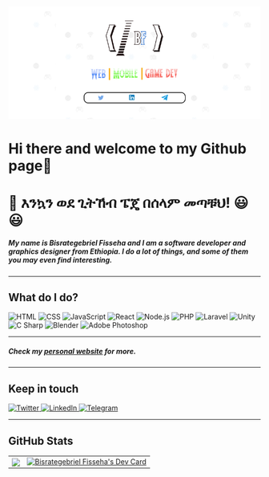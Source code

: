 <img src="/github-banner2.png" alt="banner"/>

# Hi there and welcome to my Github page👋 

# 👋 እንኳን ወደ ጊትኸብ ፔጄ በሰላም መጣቹህ! 😃 :smiley:

##### My name is Bisrategebriel Fisseha and I am a software developer and graphics designer from Ethiopia. I do a lot of things, and some of them you may even find interesting. 
---
## What do I do?
<p>
  <img alt="HTML" src="https://img.shields.io/badge/HTML-E34F26?logo=html5&logoColor=white&style=for-the-badge"/>
  <img alt="CSS" src="https://img.shields.io/badge/CSS-1572B6?logo=css3&logoColor=white&style=for-the-badge"/>
  <img alt="JavaScript" src="https://img.shields.io/badge/JavaScript-F7DF1E?logo=javascript&logoColor=white&style=for-the-badge"/>
  <img alt="React" src="https://img.shields.io/badge/React-61DAFB?logo=react&logoColor=white&style=for-the-badge"/>
  <img alt="Node.js" src="https://img.shields.io/badge/Node.js-339933?logo=node.js&logoColor=white&style=for-the-badge"/>
  <img alt="PHP" src="https://img.shields.io/badge/PHP-777BB4?logo=php&logoColor=white&style=for-the-badge"/>
  <img alt="Laravel" src="https://img.shields.io/badge/Laravel-FF2D20?logo=laravel&logoColor=white&style=for-the-badge"/>
  <img alt="Unity" src="https://img.shields.io/badge/Unity-000000?logo=unity&logoColor=white&style=for-the-badge"/>
  <img alt="C Sharp" src="https://img.shields.io/badge/C Sharp-239120?logo=c-sharp&logoColor=white&style=for-the-badge"/>
  <img alt="Blender" src="https://img.shields.io/badge/Blender-F5792A?logo=blender&logoColor=white&style=for-the-badge"/>
  <img alt="Adobe Photoshop" src="https://img.shields.io/badge/Adobe Photoshop-31A8FF?logo=adobe-photoshop&logoColor=white&style=for-the-badge"/>
</p>

---

##### Check my <a href="#">personal website</a> for more.
---

## Keep in touch
<p>
  <a href="https://www.twitter.com/bisrate22fish">
    <img alt="Twitter" src="https://img.shields.io/badge/twitter-1DA1F2?logo=twitter&logoColor=white&style=for-the-badge"/>
  </a>
  <a href="https://www.linkedin.com/in/bisrategebriel-fisseha-261b4415a/">
    <img alt="LinkedIn" src="https://img.shields.io/badge/linkedin-0077B5?logo=linkedin&logoColor=white&style=for-the-badge"/>
  </a>
  <a href="https://t.me/bisratops">
    <img alt="Telegram" src="https://img.shields.io/badge/telegram-2CA5E0?logo=telegram&logoColor=white&style=for-the-badge"/>
  </a>
</p>

---

## GitHub Stats
<table border="0" border="none">
 <tr>
    <td>
       <img align="center" src="https://github-readme-stats.vercel.app/api?username=bisrategebriel&count_private=true&title_color=0E8EE9&icon_color=0E8EE9&custom_title=Bisrategebriel's+GitHub+Stats&show_icons=true"/>
   </td>
    <td>
      <a href="https://app.daily.dev/Bisrategebriel"><img src="https://api.daily.dev/devcards/9ec085f568c2492ba746e65c96ae561d.png?r=m54" width="300" alt="Bisrategebriel Fisseha's Dev Card"/></a> 
    </td>
 </tr>
</table>
<!--
<img align="center" src="https://github-readme-stats.vercel.app/api/top-langs?username=bisrategebriel&hide=html&layout=compact&title_color=0E8EE9&icon_color=4FC08D&bg_color=ffffee&text_color=222222"/>
-->


